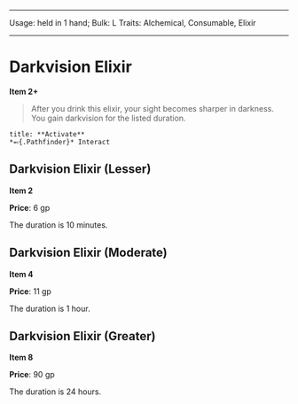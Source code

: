 
---
Usage: held in 1 hand;
Bulk: L
Traits: Alchemical, Consumable, Elixir

---

# Darkvision Elixir

**Item 2+**

> After you drink this elixir, your sight becomes sharper in darkness. You gain darkvision for the listed duration.

```ad-embed-ability
title: **Activate**
*⬻{.Pathfinder}* Interact 
```

## Darkvision Elixir (Lesser)

**Item 2**

**Price**: 6 gp

The duration is 10 minutes.

## Darkvision Elixir (Moderate)

**Item 4**

**Price**: 11 gp

The duration is 1 hour.

## Darkvision Elixir (Greater)

**Item 8**

**Price**: 90 gp

The duration is 24 hours.

